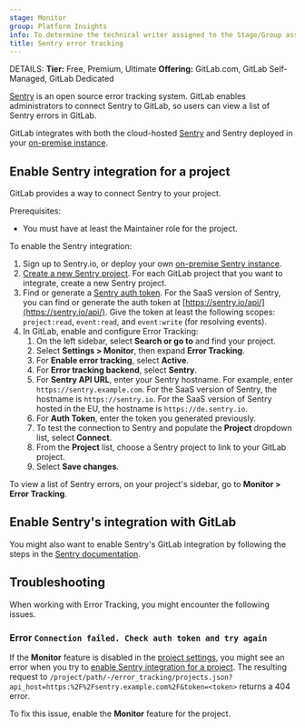 ```yaml
---
stage: Monitor
group: Platform Insights
info: To determine the technical writer assigned to the Stage/Group associated with this page, see https://handbook.gitlab.com/handbook/product/ux/technical-writing/#assignments
title: Sentry error tracking
---
```


DETAILS:
**Tier:** Free, Premium, Ultimate
**Offering:** GitLab.com, GitLab Self-Managed, GitLab Dedicated

[Sentry](https://sentry.io/) is an open source error tracking system. GitLab enables
administrators to connect Sentry to GitLab, so users can view a list of Sentry errors in GitLab.

GitLab integrates with both the cloud-hosted [Sentry](https://sentry.io) and Sentry
deployed in your [on-premise instance](https://github.com/getsentry/self-hosted).

## Enable Sentry integration for a project

GitLab provides a way to connect Sentry to your project.

Prerequisites:

- You must have at least the Maintainer role for the project.

To enable the Sentry integration:

1. Sign up to Sentry.io, or deploy your own [on-premise Sentry instance](https://github.com/getsentry/self-hosted).
1. [Create a new Sentry project](https://docs.sentry.io/product/sentry-basics/integrate-frontend/create-new-project/).
   For each GitLab project that you want to integrate, create a new Sentry project.
1. Find or generate a [Sentry auth token](https://docs.sentry.io/api/auth/#auth-tokens).
   For the SaaS version of Sentry, you can find or generate the auth token at [https://sentry.io/api/](https://sentry.io/api/).
   Give the token at least the following scopes: `project:read`, `event:read`, and
   `event:write` (for resolving events).
1. In GitLab, enable and configure Error Tracking:
   1. On the left sidebar, select **Search or go to** and find your project.
   1. Select **Settings > Monitor**, then expand **Error Tracking**.
   1. For **Enable error tracking**, select **Active**.
   1. For **Error tracking backend**, select **Sentry**.
   1. For **Sentry API URL**, enter your Sentry hostname. For example,
      enter `https://sentry.example.com`.
      For the SaaS version of Sentry, the hostname is `https://sentry.io`.
      For the SaaS version of Sentry hosted in the EU, the hostname is `https://de.sentry.io`.
   1. For **Auth Token**, enter the token you generated previously.
   1. To test the connection to Sentry and populate the **Project** dropdown list,
      select **Connect**.
   1. From the **Project** list, choose a Sentry project to link to your GitLab project.
   1. Select **Save changes**.

To view a list of Sentry errors, on your project's sidebar, go to **Monitor > Error Tracking**.

## Enable Sentry's integration with GitLab

You might also want to enable Sentry's GitLab integration by following the steps
in the [Sentry documentation](https://docs.sentry.io/organization/integrations/source-code-mgmt/gitlab/).

## Troubleshooting

When working with Error Tracking, you might encounter the following issues.

### Error `Connection failed. Check auth token and try again`

If the **Monitor** feature is disabled in the
[project settings](../user/project/settings/index.md#configure-project-features-and-permissions),
you might see an error when you try to [enable Sentry integration for a project](#enable-sentry-integration-for-a-project).
The resulting request to `/project/path/-/error_tracking/projects.json?api_host=https:%2F%2Fsentry.example.com%2F&token=<token>` returns a 404 error.

To fix this issue, enable the **Monitor** feature for the project.
